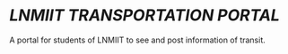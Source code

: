 # <i>LNMIIT TRANSPORTATION PORTAL </i>

A portal for students of LNMIIT to see and post information of transit.